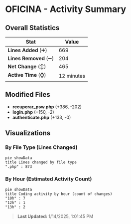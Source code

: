 # OFICINA - Activity Summary 

## Overall Statistics

| Stat                   | Value                                                             |
| ---------------------- | ----------------------------------------------------------------- |
| **Lines Added** (➕)   | 669                                          |
| **Lines Removed** (➖) | 204                                        |
| **Net Change** (↕)    | 465                |
| **Active Time** (⌚)   | 12 minutes |


## Modified Files
- **recuperar_psw.php** (+386, -202)
- **login.php** (+150, -2)
- **authenticate.php** (+133, -0)

## Visualizations

### By File Type (Lines Changed)

```mermaid
pie showData
title Lines changed by file type
".php" : 873
```

### By Hour (Estimated Activity Count)

```mermaid
pie showData
title Coding activity by hour (count of changes)
"10h" : 7
"12h" : 1
"13h" : 2
```


> **Last Updated:** 1/14/2025, 1:01:45 PM